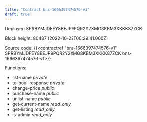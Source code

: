 ```yaml
---
title: "Contract bns-1666397474576-v1"
draft: true
---
```

Deployer: SPRBYMJDFEY8BEJP9PQR2Y2XMG8KBM3XKKK87ZCK


 



Block height: 80487 (2022-10-22T00:29:41.000Z)

Source code: {{<contractref "bns-1666397474576-v1" SPRBYMJDFEY8BEJP9PQR2Y2XMG8KBM3XKKK87ZCK bns-1666397474576-v1>}}

Functions:

* list-name _private_
* to-bool-response _private_
* change-price _public_
* purchase-name _public_
* unlist-name _public_
* get-current-name _read_only_
* get-listing _read_only_
* is-admin _read_only_
